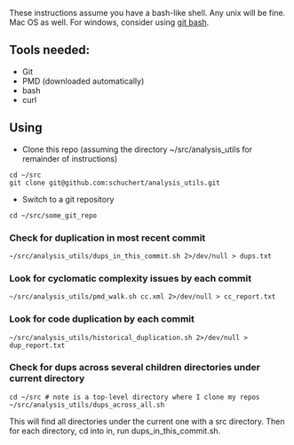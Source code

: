 These instructions assume you have a bash-like shell. Any unix will be fine. Mac OS as well. For windows, consider using [git bash](https://gitforwindows.org/).

## Tools needed:
* Git
* PMD (downloaded automatically)
* bash 
* curl

## Using
* Clone this repo (assuming the directory ~/src/analysis_utils for remainder of instructions)
```
cd ~/src
git clone git@github.com:schuchert/analysis_utils.git
```
* Switch to a git repository
```
cd ~/src/some_git_repo
```

### Check for duplication in most recent commit
```
~/src/analysis_utils/dups_in_this_commit.sh 2>/dev/null > dups.txt
```
### Look for cyclomatic complexity issues by each commit
```
~/src/analysis_utils/pmd_walk.sh cc.xml 2>/dev/null > cc_report.txt
```
### Look for code duplication by each commit
```
~/src/analysis_utils/historical_duplication.sh 2>/dev/null > dup_report.txt
```

### Check for dups across several children directories under current directory
```
cd ~/src # note is a top-level directory where I clone my repos
~/src/analysis_utils/dups_across_all.sh
```

This will find all directories under the current one with a src directory.
Then for each directory, cd into in, run dups_in_this_commit.sh.

